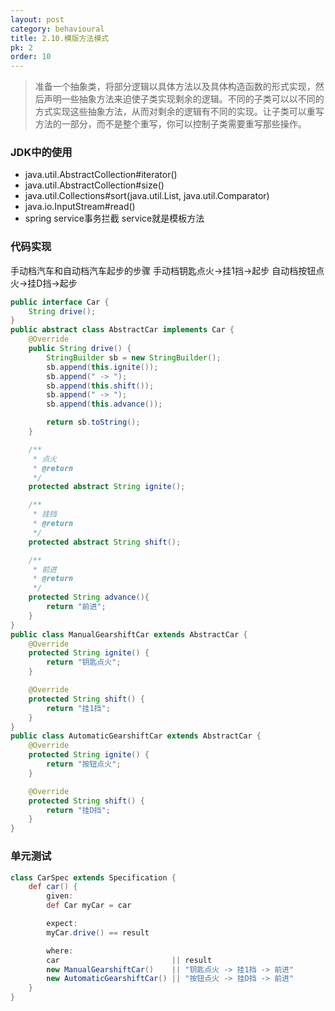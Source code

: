 ```yaml
---
layout: post
category: behavioural
title: 2.10.模版方法模式
pk: 2
order: 10
---
```


> 准备一个抽象类，将部分逻辑以具体方法以及具体构造函数的形式实现，然后声明一些抽象方法来迫使子类实现剩余的逻辑。不同的子类可以以不同的方式实现这些抽象方法，从而对剩余的逻辑有不同的实现。让子类可以重写方法的一部分，而不是整个重写，你可以控制子类需要重写那些操作。  

### JDK中的使用
- java.util.AbstractCollection#iterator()
- java.util.AbstractCollection#size()
- java.util.Collections#sort(java.util.List, java.util.Comparator)
- java.io.InputStream#read()
- spring service事务拦截 service就是模板方法

### 代码实现
手动档汽车和自动档汽车起步的步骤 手动档钥匙点火->挂1挡->起步 自动档按钮点火->挂D挡->起步  
```java
public interface Car {
    String drive();
}
public abstract class AbstractCar implements Car {
    @Override
    public String drive() {
        StringBuilder sb = new StringBuilder();
        sb.append(this.ignite());
        sb.append(" -> ");
        sb.append(this.shift());
        sb.append(" -> ");
        sb.append(this.advance());

        return sb.toString();
    }

    /**
     * 点火
     * @return
     */
    protected abstract String ignite();

    /**
     * 挂挡
     * @return
     */
    protected abstract String shift();

    /**
     * 前进
     * @return
     */
    protected String advance(){
        return "前进";
    }
}
public class ManualGearshiftCar extends AbstractCar {
    @Override
    protected String ignite() {
        return "钥匙点火";
    }

    @Override
    protected String shift() {
        return "挂1挡";
    }
}
public class AutomaticGearshiftCar extends AbstractCar {
    @Override
    protected String ignite() {
        return "按钮点火";
    }

    @Override
    protected String shift() {
        return "挂D挡";
    }
}
```

### 单元测试
```groovy
class CarSpec extends Specification {
    def car() {
        given:
        def Car myCar = car

        expect:
        myCar.drive() == result

        where:
        car                         || result
        new ManualGearshiftCar()    || "钥匙点火 -> 挂1挡 -> 前进"
        new AutomaticGearshiftCar() || "按钮点火 -> 挂D挡 -> 前进"
    }
}
```